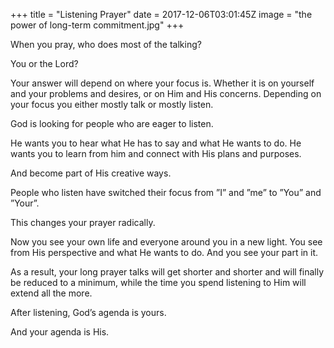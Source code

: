 +++
title = "Listening Prayer"
date = 2017-12-06T03:01:45Z
image = "the power of long-term commitment.jpg"
+++

When you pray, who does most of the talking?

You or the Lord?

Your answer will depend on where your focus is. Whether it is on yourself and your problems and desires, or on Him and His concerns. Depending on your focus you either mostly talk or mostly listen. 

God is looking for people who are eager to listen. 

He wants you to hear what He has to say and what He wants to do. He wants you to learn from him and connect with His plans and purposes. 

And become part of His creative ways.

People who listen have switched their focus from ”I” and ”me” to ”You” and ”Your”. 

This changes your prayer radically. 

Now you see your own life and everyone around you in a new light. You see from His perspective and what He wants to do. And you see your part in it.

As a result, your long prayer talks will get shorter and shorter and will finally be reduced to a minimum, while the time you spend listening to Him will extend all the more.

After listening, God’s agenda is yours.

And your agenda is His. 